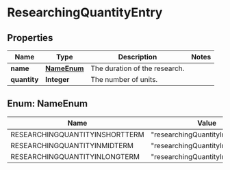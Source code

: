 # ResearchingQuantityEntry

## Properties
Name | Type | Description | Notes
------------ | ------------- | ------------- | -------------
**name** | [**NameEnum**](#NameEnum) | The duration of the research. | 
**quantity** | **Integer** | The number of units. | 

<a name="NameEnum"></a>
## Enum: NameEnum
Name | Value
---- | -----
RESEARCHINGQUANTITYINSHORTTERM | &quot;researchingQuantityInShortTerm&quot;
RESEARCHINGQUANTITYINMIDTERM | &quot;researchingQuantityInMidTerm&quot;
RESEARCHINGQUANTITYINLONGTERM | &quot;researchingQuantityInLongTerm&quot;

